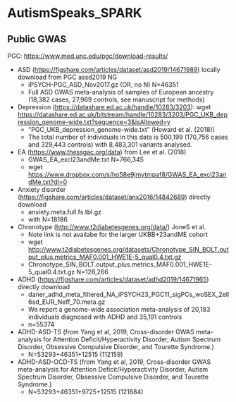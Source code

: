 # AutismSpeaks_SPARK

## Public GWAS
PGC: https://www.med.unc.edu/pgc/download-results/

- ASD (https://figshare.com/articles/dataset/asd2019/14671989) locally download from PGC assd2019 NG
  - iPSYCH-PGC_ASD_Nov2017.gz (OR, no N) N=46351
  - Full ASD GWAS meta-analysis of samples of European ancestry (18,382 cases, 27,969 controls, see manuscript for methods)
- Depression (https://datashare.ed.ac.uk/handle/10283/3203): wget  https://datashare.ed.ac.uk/bitstream/handle/10283/3203/PGC_UKB_depression_genome-wide.txt?sequence=3&isAllowed=y 
  - "PGC_UKB_depression_genome-wide.txt" (Howard et al. (2018))
  - The total number of individuals in this data is 500,199 (170,756 cases and 329,443 controls) with 8,483,301 variants analysed.
- EA (https://www.thessgac.org/data) from Lee et al. (2018)
  - GWAS_EA_excl23andMe.txt N=766,345
  - wget https://www.dropbox.com/s/ho58e9jmytmpaf8/GWAS_EA_excl23andMe.txt?dl=0
- Anxiety disorder (https://figshare.com/articles/dataset/anx2016/14842689) directly download
  - anxiety.meta.full.fs.tbl.gz
  - with N=18186
- Chronotype (http://www.t2diabetesgenes.org/data/) JoneS et al. 
  - Note link is not availabe for the larger UKBB+23andME cohort
  - wget http://www.t2diabetesgenes.org/datasets/Chronotype_SIN_BOLT.output_plus.metrics_MAF0.001_HWE1E-5_qual0.4.txt.gz
  - Chronotype_SIN_BOLT.output_plus.metrics_MAF0.001_HWE1E-5_qual0.4.txt.gz N=128,266 
- ADHD (https://figshare.com/articles/dataset/adhd2019/14671965) directly download
  - daner_adhd_meta_filtered_NA_iPSYCH23_PGC11_sigPCs_woSEX_2ell6sd_EUR_Neff_70.meta.gz
  - We report a genome-wide association meta-analysis of 20,183 individuals diagnosed with ADHD and 35,191 controls 
  - n=55374
- ADHD-ASD-TS (from Yang et al, 2019, Cross-disorder GWAS meta-analysis for Attention Deficit/Hyperactivity Disorder, Autism Spectrum Disorder, Obsessive Compulsive Disorder, and Tourette Syndrome.)
  - N=53293+46351+12515 (112159)
- ADHD-ASD-OCD-TS (from Yang et al, 2019, Cross-disorder GWAS meta-analysis for Attention Deficit/Hyperactivity Disorder, Autism Spectrum Disorder, Obsessive Compulsive Disorder, and Tourette Syndrome.)
  - N=53293+46351+9725+12515 (121884)
